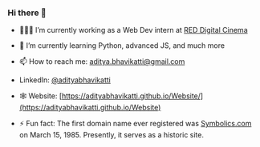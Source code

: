### Hi there 👋

- 👨🏽‍💻  I’m currently working as a Web Dev intern at [RED Digital Cinema](https://red.com/) 
- 🌱  I’m currently learning Python, advanced JS, and much more 
- 📫  How to reach me: [aditya.bhavikatti@gmail.com](mailto:aditya.bhavikatti@gmail.com)
- LinkedIn: [@adityabhavikatti](https://www.linkedin.com/in/adityabhavikatti/)
- 🕸 Website: [https://adityabhavikatti.github.io/Website/](https://adityabhavikatti.github.io/Website)

- ⚡  Fun fact: The first domain name ever registered was [Symbolics.com](http://symbolics.com/museum/) on March 15, 1985. Presently, it serves as a historic site.
